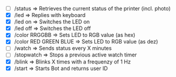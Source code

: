 - [ ] /status => Retrieves the current status of the printer (incl. photo)
- [x] /led => Replies with keyboard
- [x] /led on => Switches the LED on
- [x] /led off => Switches the LED off
- [x] /color RRGGBB => Sets LED to RGB value (as hex)
- [x] /color RED GREEN BLUE => Sets LED to RGB value (as dez)
- [ ] /watch <minutes> => Sends status every X minutes
- [ ] /stopwatch => Stops a previous active watch timer
- [x] /blink <amount> => Blinks X times with a frequenzy of 1 Hz
- [x] /start => Starts Bot and returns user ID